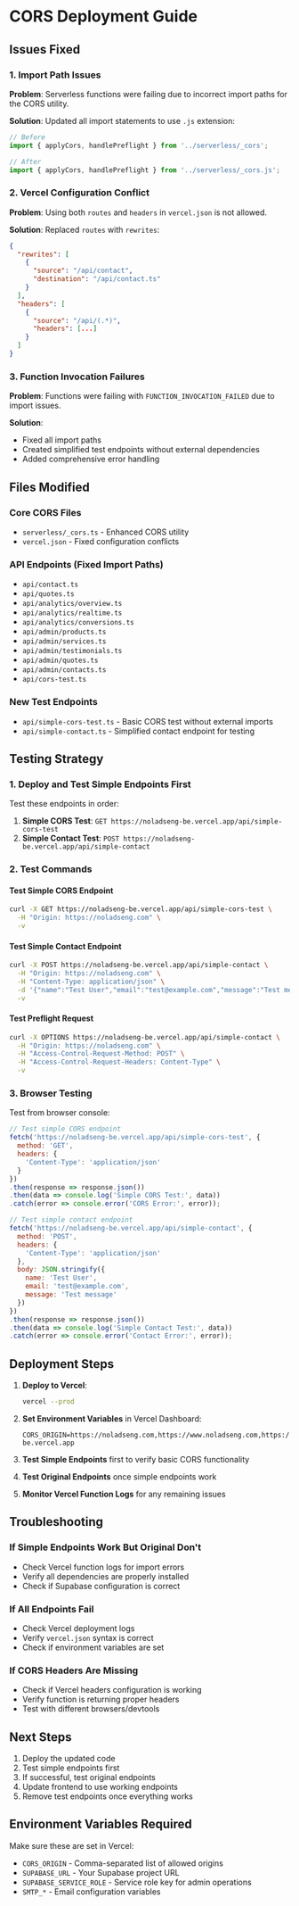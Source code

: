 # CORS Deployment Guide

## Issues Fixed

### 1. Import Path Issues
**Problem**: Serverless functions were failing due to incorrect import paths for the CORS utility.

**Solution**: Updated all import statements to use `.js` extension:
```typescript
// Before
import { applyCors, handlePreflight } from '../serverless/_cors';

// After  
import { applyCors, handlePreflight } from '../serverless/_cors.js';
```

### 2. Vercel Configuration Conflict
**Problem**: Using both `routes` and `headers` in `vercel.json` is not allowed.

**Solution**: Replaced `routes` with `rewrites`:
```json
{
  "rewrites": [
    {
      "source": "/api/contact",
      "destination": "/api/contact.ts"
    }
  ],
  "headers": [
    {
      "source": "/api/(.*)",
      "headers": [...]
    }
  ]
}
```

### 3. Function Invocation Failures
**Problem**: Functions were failing with `FUNCTION_INVOCATION_FAILED` due to import issues.

**Solution**: 
- Fixed all import paths
- Created simplified test endpoints without external dependencies
- Added comprehensive error handling

## Files Modified

### Core CORS Files
- `serverless/_cors.ts` - Enhanced CORS utility
- `vercel.json` - Fixed configuration conflicts

### API Endpoints (Fixed Import Paths)
- `api/contact.ts`
- `api/quotes.ts`
- `api/analytics/overview.ts`
- `api/analytics/realtime.ts`
- `api/analytics/conversions.ts`
- `api/admin/products.ts`
- `api/admin/services.ts`
- `api/admin/testimonials.ts`
- `api/admin/quotes.ts`
- `api/admin/contacts.ts`
- `api/cors-test.ts`

### New Test Endpoints
- `api/simple-cors-test.ts` - Basic CORS test without external imports
- `api/simple-contact.ts` - Simplified contact endpoint for testing

## Testing Strategy

### 1. Deploy and Test Simple Endpoints First

Test these endpoints in order:

1. **Simple CORS Test**: `GET https://noladseng-be.vercel.app/api/simple-cors-test`
2. **Simple Contact Test**: `POST https://noladseng-be.vercel.app/api/simple-contact`

### 2. Test Commands

#### Test Simple CORS Endpoint
```bash
curl -X GET https://noladseng-be.vercel.app/api/simple-cors-test \
  -H "Origin: https://noladseng.com" \
  -v
```

#### Test Simple Contact Endpoint
```bash
curl -X POST https://noladseng-be.vercel.app/api/simple-contact \
  -H "Origin: https://noladseng.com" \
  -H "Content-Type: application/json" \
  -d '{"name":"Test User","email":"test@example.com","message":"Test message"}' \
  -v
```

#### Test Preflight Request
```bash
curl -X OPTIONS https://noladseng-be.vercel.app/api/simple-contact \
  -H "Origin: https://noladseng.com" \
  -H "Access-Control-Request-Method: POST" \
  -H "Access-Control-Request-Headers: Content-Type" \
  -v
```

### 3. Browser Testing

Test from browser console:
```javascript
// Test simple CORS endpoint
fetch('https://noladseng-be.vercel.app/api/simple-cors-test', {
  method: 'GET',
  headers: {
    'Content-Type': 'application/json'
  }
})
.then(response => response.json())
.then(data => console.log('Simple CORS Test:', data))
.catch(error => console.error('CORS Error:', error));

// Test simple contact endpoint
fetch('https://noladseng-be.vercel.app/api/simple-contact', {
  method: 'POST',
  headers: {
    'Content-Type': 'application/json'
  },
  body: JSON.stringify({
    name: 'Test User',
    email: 'test@example.com',
    message: 'Test message'
  })
})
.then(response => response.json())
.then(data => console.log('Simple Contact Test:', data))
.catch(error => console.error('Contact Error:', error));
```

## Deployment Steps

1. **Deploy to Vercel**:
   ```bash
   vercel --prod
   ```

2. **Set Environment Variables** in Vercel Dashboard:
   ```
   CORS_ORIGIN=https://noladseng.com,https://www.noladseng.com,https://noladseng-be.vercel.app
   ```

3. **Test Simple Endpoints** first to verify basic CORS functionality

4. **Test Original Endpoints** once simple endpoints work

5. **Monitor Vercel Function Logs** for any remaining issues

## Troubleshooting

### If Simple Endpoints Work But Original Don't
- Check Vercel function logs for import errors
- Verify all dependencies are properly installed
- Check if Supabase configuration is correct

### If All Endpoints Fail
- Check Vercel deployment logs
- Verify `vercel.json` syntax is correct
- Check if environment variables are set

### If CORS Headers Are Missing
- Check if Vercel headers configuration is working
- Verify function is returning proper headers
- Test with different browsers/devtools

## Next Steps

1. Deploy the updated code
2. Test simple endpoints first
3. If successful, test original endpoints
4. Update frontend to use working endpoints
5. Remove test endpoints once everything works

## Environment Variables Required

Make sure these are set in Vercel:
- `CORS_ORIGIN` - Comma-separated list of allowed origins
- `SUPABASE_URL` - Your Supabase project URL
- `SUPABASE_SERVICE_ROLE` - Service role key for admin operations
- `SMTP_*` - Email configuration variables
